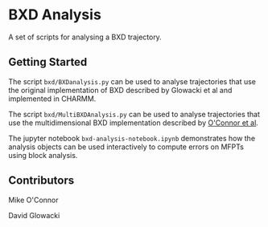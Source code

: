 # BXD Analysis
A set of scripts for analysing a BXD trajectory.

## Getting Started

The script `bxd/BXDanalysis.py` can be used to analyse trajectories that use the original implementation of BXD described
by Glowacki et al and implemented in CHARMM.

The script `bxd/MultiBXDAnalysis.py` can be used to analyse trajectories that use the multidimensional BXD implementation
described by [O'Connor et al](http://pubs.rsc.org/en/content/articlehtml/2016/fd/c6fd00138f).

The jupyter notebook `bxd-analysis-notebook.ipynb` demonstrates how the analysis objects can be used interactively to
compute errors on MFPTs using block analysis.

## Contributors

Mike O'Connor

David Glowacki

